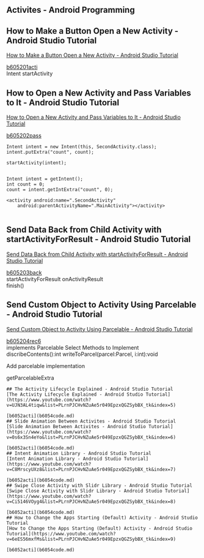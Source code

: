 ## Activites - Android Programming
## How to Make a Button Open a New Activity - Android Studio Tutorial
[How to Make a Button Open a New Activity - Android Studio Tutorial](https://www.youtube.com/watch?v=bgIUdb-7Rqo&list=PLrnPJCHvNZuAe5r049EpzxQGZSybBX_tk)   
  
[b605201acti](b6054code.md)  
Intent startActivity    
## How to Open a New Activity and Pass Variables to It - Android Studio Tutorial
[How to Open a New Activity and Pass Variables to It - Android Studio Tutorial](https://www.youtube.com/watch?v=eL69kj-_Wvs&list=PLrnPJCHvNZuAe5r049EpzxQGZSybBX_tk&index=2)  
  
[b605202pass](b6054code.md)  
```
Intent intent = new Intent(this, SecondActivity.class);
intent.putExtra("count", count);

startActivity(intent);


Intent intent = getIntent();
int count = 0;
count = intent.getIntExtra("count", 0);

<activity android:name=".SecondActivity"
	android:parentActivityName=".MainActivity"></activity>


```
## Send Data Back from Child Activity with startActivityForResult - Android Studio Tutorial
[Send Data Back from Child Activity with startActivityForResult - Android Studio Tutorial](https://www.youtube.com/watch?v=AD5qt7xoUU8&list=PLrnPJCHvNZuAe5r049EpzxQGZSybBX_tk&index=3)  
  
[b605203back](b6054code.md)  
startActivityForResult onActivityResult    
finish()  
  
## Send Custom Object to Activity Using Parcelable - Android Studio Tutorial
[Send Custom Object to Activity Using Parcelable - Android Studio Tutorial](https://www.youtube.com/watch?v=WBbsvqSu0is&list=PLrnPJCHvNZuAe5r049EpzxQGZSybBX_tk&index=4)  
  
[b605204rec6](b6054code.md)  
implements Parcelable
Select Methods to Implement  
discribeContents():int
writeToParcel(parcel:Parcel, i:int):void  
  
Add parcelable implementation    

getParcelableExtra 
```
## The Activity Lifecycle Explained - Android Studio Tutorial
[The Activity Lifecycle Explained - Android Studio Tutorial](https://www.youtube.com/watch?v=UJN3AL4tiqw&list=PLrnPJCHvNZuAe5r049EpzxQGZSybBX_tk&index=5)  
  
[b6052acti](b6054code.md)  
## Slide Animation Between Activites - Android Studio Tutorial
[Slide Animation Between Activites - Android Studio Tutorial](https://www.youtube.com/watch?v=0s6x3Sn4eYo&list=PLrnPJCHvNZuAe5r049EpzxQGZSybBX_tk&index=6)  
  
[b6052acti](b6054code.md)  
## Intent Animation Library - Android Studio Tutorial
[Intent Animation Library - Android Studio Tutorial](https://www.youtube.com/watch?v=C8MrscyUXz8&list=PLrnPJCHvNZuAe5r049EpzxQGZSybBX_tk&index=7)  
  
[b6052acti](b6054code.md)  
## Swipe Close Activity with Slidr Library - Android Studio Tutorial
[Swipe Close Activity with Slidr Library - Android Studio Tutorial](https://www.youtube.com/watch?v=Ci5146VOyg4&list=PLrnPJCHvNZuAe5r049EpzxQGZSybBX_tk&index=8)  
  
[b6052acti](b6054code.md)  
## How to Change the Apps Starting (Default) Activity - Android Studio Tutorial
[How to Change the Apps Starting (Default) Activity - Android Studio Tutorial](https://www.youtube.com/watch?v=6eES56mxfMs&list=PLrnPJCHvNZuAe5r049EpzxQGZSybBX_tk&index=9)  
  
[b6052acti](b6054code.md)  
